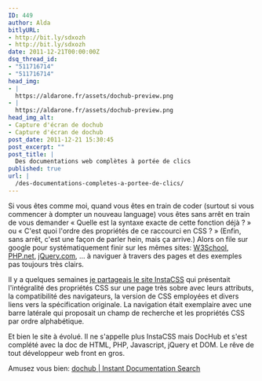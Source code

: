```yaml
---
ID: 449
author: Alda
bitlyURL:
- http://bit.ly/sdxozh
- http://bit.ly/sdxozh
date: 2011-12-21T00:00:00Z
dsq_thread_id:
- "511716714"
- "511716714"
head_img:
- |
  https://aldarone.fr/assets/dochub-preview.png
- |
  https://aldarone.fr/assets/dochub-preview.png
head_img_alt:
- Capture d'écran de dochub
- Capture d'écran de dochub
post_date: 2011-12-21 15:30:45
post_excerpt: ""
post_title: |
  Des documentations web complètes à portée de clics
published: true
url: |
  /des-documentations-completes-a-portee-de-clics/
---
```


Si vous êtes comme moi, quand vous êtes en train de coder (surtout si vous commencer à dompter un nouveau language) vous êtes sans arrêt en train de vous demander « Quelle est la syntaxe exacte de cette fonction déjà ? » ou « C'est quoi l'ordre des propriétés de ce raccourci en CSS ? » (Enfin, sans arrêt, c'est une façon de parler hein, mais ça arrive.) Alors on file sur google pour systématiquement finir sur les mêmes sites: <a href="http://www.w3schools.com/">W3School</a>, <a href="http://www.php.net/manual/en/">PHP.net</a>, <a href="http://docs.jquery.com/Main_Page">jQuery.com</a>, … à naviguer à travers des pages et des exemples pas toujours très clairs.

Il y a quelques semaines <a href="http://share.aldarone.fr/?fYVkHA">je partageais le site InstaCSS</a> qui présentait l'intégralité des propriétés CSS sur une page très sobre avec leurs attributs, la compatibilité des navigateurs, la version de CSS employées et divers liens vers la spécification originale. La navigation était exemplaire avec une barre latérale qui proposait un champ de recherche et les propriétés CSS par ordre alphabétique.

Et bien le site à évolué. Il ne s'appelle plus InstaCSS mais DocHub et s'est complété avec la doc de HTML, PHP, Javascript, jQuery et DOM. Le rêve de tout développeur web front en gros.

Amusez vous bien: <a href="http://dochub.io/">dochub | Instant Documentation Search</a>